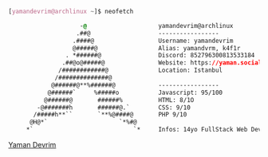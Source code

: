 <!-- 

	~> If you see this don't forget to follow me before skid <3
	Lmfao

-->

```css
[yamandevrim@archlinux ~]$ neofetch

                    -@                    yamandevrim@archlinux
                   .##@                   -----------------
                  .####@                  Username: yamandevrim
                  @#####@                 Alias: yamandvrm, k4f1r 
                . *######@                Discord: 852796300813533184
               .##@o@#####@               Website: https://yaman.social 
              /############@              Location: Istanbul
             /##############@             
            @######@**%######@            -----------------
           @######`     %#####o           Javascript: 95/100
          @######@       ######%          HTML: 8/1O
        -@#######h       ######@.`        CSS: 9/10
       /#####h**``       `**%@####@       PHP 9/10
      @H@*`                    `*%#@      
     *`                            `*     Infos: 14yo FullStack Web Developer & Photographer

```

<div class="badge-base LI-profile-badge" data-locale="tr_TR" data-size="medium" data-theme="dark" data-type="VERTICAL" data-vanity="yaman-devrim-bb12741a0" data-version="v1"><a class="badge-base__link LI-simple-link" href="https://tr.linkedin.com/in/yaman-devrim-bb12741a0?trk=profile-badge">Yaman Devrim</a></div>
              
